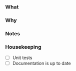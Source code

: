 <!--
Thanks for spending the time to send this PR :D.

Please fill out the information below and make sure you're familiar
with the contributing guidelines (found in the CONTRIBUTING.md file).
-->

<!-- What changes are being made? (feature/bug) -->
### What

<!-- Why are these changes necessary? Link any related issues -->
### Why

<!-- If necessary add any additional notes on the implementation -->
### Notes

### Housekeeping

- [ ] Unit tests
- [ ] Documentation is up to date